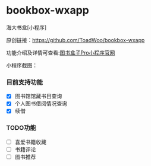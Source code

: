 # bookbox-wxapp
海大书盒[小程序]

原创链接：https://github.com/ToadWoo/bookbox-wxapp

功能介绍及详情可查看:[图书盒子Pro小程序官网](http://bookbox.toadw.cn)


小程序截图：


### 目前支持功能
- [x] 图书馆馆藏书目查询
- [x] 个人图书借阅情况查询
- [x] 续借

### TODO功能
- [ ] 喜爱书籍收藏
- [ ] 书籍评论
- [ ] 图书推荐
